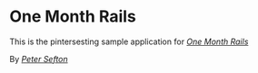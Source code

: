 # One Month Rails

This is the pintersesting sample application for [*One Month Rails*](https://github.com/psefton/pinteresting)

By [*Peter Sefton*](www.udemy.com/u/petersefton)